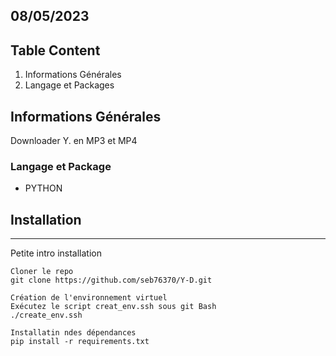 ## 08/05/2023

## Table Content

1. Informations Générales
2. Langage et Packages

## Informations Générales

Downloader Y. en MP3 et MP4

### Langage et Package

- PYTHON
## Installation

---

Petite intro installation

```
Cloner le repo
git clone https://github.com/seb76370/Y-D.git

Création de l'environnement virtuel
Exécutez le script creat_env.ssh sous git Bash
./create_env.ssh

Installatin ndes dépendances
pip install -r requirements.txt

```


